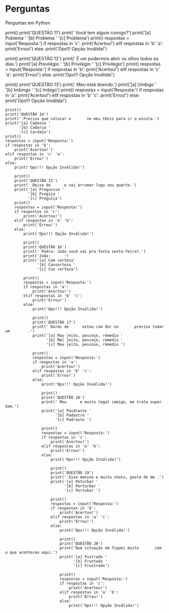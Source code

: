 # Perguntas
Perguntas em Python


print()
print('QUESTÃO 11')
print(' Você tem algum        comigo?')
print('[a] Poblema '
      '[b] Probema '
      '[c] Problema')
print()
respostas = input('Resposta:')
if respostas in 'c':
    print('Acertou!')
elif respostas in 'b' 'a':
    print('Errou!')
else:
    print('Ops!!! Opção Inválida!')

print()
print('QUESTÃO 12')
print(' É um        podermos abrir os olhos todos os dias.')
print('[a] Previlégio '
      '[b] Privilégio '
      '[c] Privilegio')
print()
respostas = input('Resposta:')
if respostas in 'b':
    print('Acertou!')
elif respostas in 'c' 'a':
    print('Errou!')
else:
    print('Ops!!! Opção Inválida!')

print()
print('QUESTÃO 13')
print(' Meu     está doendo.')
print('[a] Umbigo '
      '[b] Imbingo '
      '[c] Imbigo')
print()
respostas = input('Resposta:')
if respostas in 'a':
    print('Acertou!')
elif respostas in 'b' 'c':
    print('Errou!')
else:
    print('Ops!!! Opção Inválida!')

    print()
    print('QUESTÃO 14')
    print(' Preciso que colocar o       no meu tênis para ir a escola.')
    print('[a] Cadasso '
          '[b] Cadarço '
          '[c] Cardaço')
    print()
    respostas = input('Resposta:')
    if respostas in 'b':
        print('Acertou!')
    elif respostas in 'c' 'a':
        print('Errou!')
    else:
        print('Ops!!! Opção Inválida!')

        print()
        print('QUESTÃO 15')
        print(' Deixa de      e vai arrumar logo seu quarto.')
        print('[a] Preguissa '
              '[b] Pregiça '
              '[c] Preguiça')
        print()
        respostas = input('Resposta:')
        if respostas in 'c':
            print('Acertou!')
        elif respostas in 'a' 'b':
            print('Errou!')
        else:
            print('Ops!!! Opção Inválida!')

            print()
            print('QUESTÃO 16')
            print(' Pedro: João você vai pra festa sexta-feira?.')
            print('João:      ')
            print('[a] Com certeza'
                  '[b] Conserteza '
                  '[c] Con certeza')

            print()
            respostas = input('Resposta:')
            if respostas in 'a':
                print('Acertou!')
            elif respostas in 'b' 'c':
                print('Errou!')
            else:
                print('Ops!!! Opção Inválida!')

                print()
                print('QUESTÃO 17')
                print(' Dormi de      estou com dor no       preciso tomar um        .')
                print('[a] Mau jeito, pescoço, rémedio '
                      '[b] Mal jeito, pescoço, remedio '
                      '[c] Mau jeito, pescoso, rémedio ')

                print()
                respostas = input('Resposta:')
                if respostas in 'a':
                    print('Acertou!')
                elif respostas in 'b' 'c':
                    print('Errou!')
                else:
                    print('Ops!!! Opção Inválida!')

                    print()
                    print('QUESTÃO 18')
                    print(' Meu      e muito legal comigo, me trata super bem.')
                    print('[a] Paidrasto '
                          '[b] Padastro '
                          '[c] Padrasto ')

                    print()
                    respostas = input('Resposta:')
                    if respostas in 'c':
                        print('Acertou!')
                    elif respostas in 'a' 'b':
                        print('Errou!')
                    else:
                        print('Ops!!! Opção Inválida!')

                        print()
                        print('QUESTÃO 19')
                        print(' Esse menino e muito chato, gosta de me .')
                        print('[a] Peturbar '
                              '[b] Perturbar '
                              '[c] Pertubar ')

                        print()
                        respostas = input('Resposta:')
                        if respostas in 'b':
                            print('Acertou!')
                        elif respostas in 'a' 'c':
                            print('Errou!')
                        else:
                            print('Ops!!! Opção Inválida!')

                            print()
                            print('QUESTÃO 20')
                            print('Que situação em fiquei muito       com o que aconteceu aqui.')
                            print('[a] Fustrado '
                                  '[b] Frustado '
                                  '[c] Frustrado')

                            print()
                            respostas = input('Resposta:')
                            if respostas in 'c':
                                print('Acertou!')
                            elif respostas in 'a' 'b':
                                print('Errou!')
                            else:
                                print('Ops!!! Opção Inválida!')

